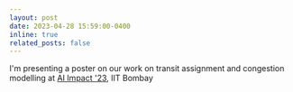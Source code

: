 ```yaml
---
layout: post
date: 2023-04-28 15:59:00-0400
inline: true
related_posts: false
---
```


I'm presenting a poster on our work on transit assignment and congestion modelling at [AI Impact '23](https://www.aiimpact-iitb.org/), IIT Bombay
